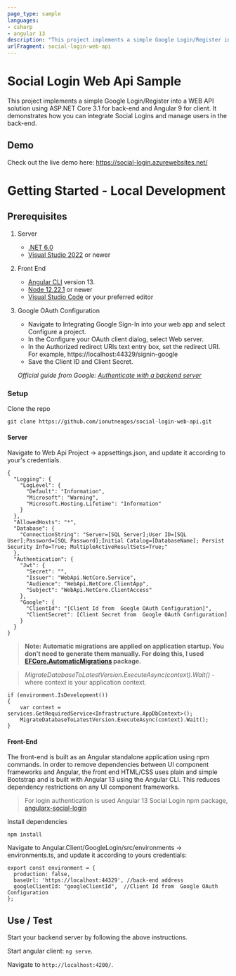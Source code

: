 ```yaml
---
page_type: sample
languages:
- csharp
- angular 13
description: "This project implements a simple Google Login/Register into a WEB API solution using ASP.NET Core 3.1 for back-end and Angular 9 for client."
urlFragment: social-login-web-api
---
```


# Social Login Web Api Sample

This project implements a simple Google Login/Register into a WEB API solution using ASP.NET Core 3.1 for back-end and Angular 9 for client. It demonstrates how you can integrate Social Logins and manage users in the back-end. 

## Demo
Check out the live demo here: https://social-login.azurewebsites.net/

# Getting Started - Local Development

## Prerequisites

1. Server
   * [.NET 6.0](https://dotnet.microsoft.com/download)
   * [Visual Studio 2022](https://docs.microsoft.com/en-us/visualstudio/install/update-visual-studio) or newer
2. Front End
   * [Angular CLI](https://github.com/angular/angular-cli) version 13.
   * [Node 12.22.1](https://nodejs.org/en/download/) or newer
   * [Visual Studio Code](https://code.visualstudio.com/) or your preferred editor
3. Google OAuth Configuration 
   * Navigate to Integrating Google Sign-In into your web app and select Configure a project.
   * In the Configure your OAuth client dialog, select Web server.
   * In the Authorized redirect URIs text entry box, set the redirect URI. For example, https://localhost:44329/signin-google
   * Save the Client ID and Client Secret.

   _Official guide from Google: [Authenticate with a backend server](https://developers.google.com/identity/sign-in/web/backend-auth)_

### Setup

Clone the repo
```
git clone https://github.com/ionutneagos/social-login-web-api.git
```

#### Server
Navigate to Web Api Project -> appsettings.json, and update it according to your's credentials.
```
{
  "Logging": {
    "LogLevel": {
      "Default": "Information",
      "Microsoft": "Warning",
      "Microsoft.Hosting.Lifetime": "Information"
    }
  },
  "AllowedHosts": "*",
  "Database": {
    "ConnectionString": "Server=[SQL Server];User ID=[SQL User];Password=[SQL Password];Initial Catalog=[DatabaseName]; Persist Security Info=True; MultipleActiveResultSets=True;"
  },
  "Authentication": {
    "Jwt": {
      "Secret": "",
      "Issuer": "WebApi.NetCore.Service",
      "Audience": "WebApi.NetCore.ClientApp",
      "Subject": "WebApi.NetCore.ClientAccess"
    },
    "Google": {
      "ClientId": "[Client Id from  Google OAuth Configuration]",
      "ClientSecret": [Client Secret from  Google OAuth Configuration]
    }
  }
}
```

>**Note: Automatic migrations are applied on application startup. You don't need to generate them manually. For doing this, I used [EFCore.AutomaticMigrations](https://www.nuget.org/packages/EFCore.AutomaticMigrations/) package.**

> *MigrateDatabaseToLatestVersion.ExecuteAsync(context).Wait()* - where context is your application context.
```
if (environment.IsDevelopment())
{
    var context = services.GetRequiredService<Infrastructure.AppDbContext>();
    MigrateDatabaseToLatestVersion.ExecuteAsync(context).Wait();
}
```
#### Front-End
The front-end is built as an Angular standalone application using npm commands. In order to remove dependencies between UI component frameworks and Angular, the front end HTML/CSS uses plain and simple Bootstrap and is built with Angular 13 using the Angular CLI. This reduces dependency restrictions on any UI component frameworks.

>For login authentication is used Angular 13 Social Login npm package, [angularx-social-login](https://www.npmjs.com/package/angularx-social-login)

Install dependencies
```
npm install
```
Navigate to Angular.Client/GoogleLogin/src/environments -> environments.ts, and update it according to yours credentials:
```
export const environment = {
  production: false,
  baseUrl: 'https://localhost:44329', //back-end address
  googleClientId: "googleClientId",  //Client Id from  Google OAuth Configuration
};
```

## Use / Test

Start your backend server by following the above instructions.

Start angular client: `ng serve`. 

Navigate to `http://localhost:4200/`.
